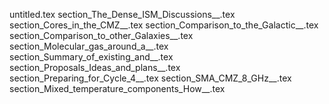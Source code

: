 untitled.tex
section_The_Dense_ISM_Discussions__.tex
section_Cores_in_the_CMZ__.tex
section_Comparison_to_the_Galactic__.tex
section_Comparison_to_other_Galaxies__.tex
section_Molecular_gas_around_a__.tex
section_Summary_of_existing_and__.tex
section_Proposals_Ideas_and_plans__.tex
section_Preparing_for_Cycle_4__.tex
section_SMA_CMZ_8_GHz__.tex
section_Mixed_temperature_components_How__.tex